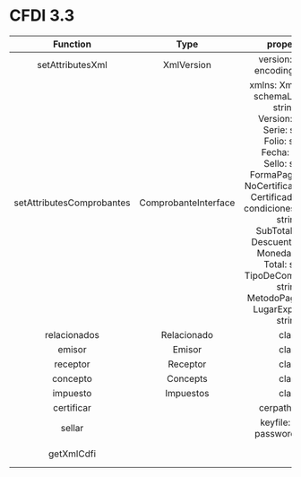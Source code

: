 # CFDI 3.3
| Function  | Type | properties | Enum | Descripcion |
| :---: |:---:| :---:|  :---:|  :---:|
| setAttributesXml | XmlVersion |  version: string;<br>encoding: string;| |  Inicializa la clase|
| setAttributesComprobantes | ComprobanteInterface |  xmlns: XmlnsLinks;<br>schemaLocation: string[];<br>Version: string;<br>Serie: string;<br>Folio: string;<br>Fecha: string;<br>Sello: string;<br>FormaPago: string;<br>NoCertificado: string;<br>Certificado: string;<br>condicionesDePago?: string;<br>SubTotal: string;<br>Descuento: string;<br>Moneda: string;<br>Total: string;<br>TipoDeComprobante: string;<br>MetodoPago: string;<br>LugarExpedicion: string; | | Inicializa la clase|
| relacionados | Relacionado |  class | | |
| emisor | Emisor |  class | | |
| receptor | Receptor |  class | | |
| concepto | Concepts |  class | | |
| impuesto | Impuestos |  class | | |
| certificar | |  cerpath: string | | |
| sellar | |  keyfile: string,<br>password: string | | |
| getXmlCdfi ||||Obtiene el xml |